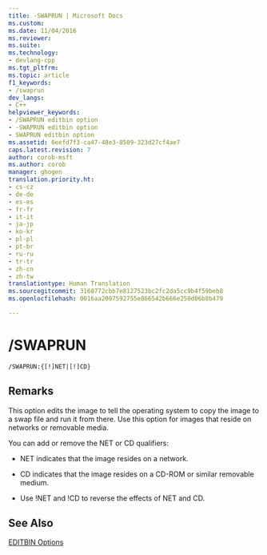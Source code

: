 ```yaml
---
title: -SWAPRUN | Microsoft Docs
ms.custom: 
ms.date: 11/04/2016
ms.reviewer: 
ms.suite: 
ms.technology:
- devlang-cpp
ms.tgt_pltfrm: 
ms.topic: article
f1_keywords:
- /swaprun
dev_langs:
- C++
helpviewer_keywords:
- /SWAPRUN editbin option
- -SWAPRUN editbin option
- SWAPRUN editbin option
ms.assetid: 6eefd7f3-ca47-48e3-8509-323d27cf4ae7
caps.latest.revision: 7
author: corob-msft
ms.author: corob
manager: ghogen
translation.priority.ht:
- cs-cz
- de-de
- es-es
- fr-fr
- it-it
- ja-jp
- ko-kr
- pl-pl
- pt-br
- ru-ru
- tr-tr
- zh-cn
- zh-tw
translationtype: Human Translation
ms.sourcegitcommit: 3168772cbb7e8127523bc2fc2da5cc9b4f59beb8
ms.openlocfilehash: 0016aa2007592755e866542b666e250d06b8b479

---
```

# /SWAPRUN
```  
/SWAPRUN:{[!]NET|[!]CD}  
```  
  
## Remarks  
 This option edits the image to tell the operating system to copy the image to a swap file and run it from there. Use this option for images that reside on networks or removable media.  
  
 You can add or remove the NET or CD qualifiers:  
  
-   NET indicates that the image resides on a network.  
  
-   CD indicates that the image resides on a CD-ROM or similar removable medium.  
  
-   Use !NET and !CD to reverse the effects of NET and CD.  
  
## See Also  
 [EDITBIN Options](../../build/reference/editbin-options.md)


<!--HONumber=Jan17_HO2-->


